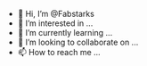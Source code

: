 - 👋 Hi, I’m @Fabstarks
- 👀 I’m interested in ...
- 🌱 I’m currently learning ...
- 💞️ I’m looking to collaborate on ...
- 📫 How to reach me ...

<!---
Fabstarks/Fabstarks is a ✨ special ✨ repository because its `README.md` (this file) appears on your GitHub profile.
You can click the Preview link to take a look at your changes.
--->
